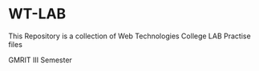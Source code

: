 # WT-LAB

This Repository is a collection of Web Technologies College LAB Practise files

GMRIT III Semester
